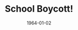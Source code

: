 ---
title: School Boycott!
featured: school-boycott.jpg
featuredAlt: Flyer for school boycott showing a young Black child looking through a broken window
layout: "tc-single"
hasContentInGallery: true
date: 1964-01-02
---